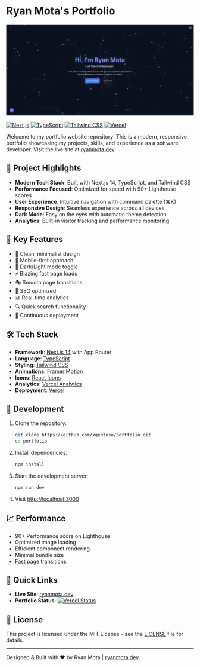 # Ryan Mota's Portfolio

[![Portfolio Preview](./public/preview.png)](https://ryanmota.dev)

[![Next.js](https://img.shields.io/badge/Next.js-000000?style=for-the-badge&logo=next.js&logoColor=white)](https://nextjs.org/)
[![TypeScript](https://img.shields.io/badge/TypeScript-007ACC?style=for-the-badge&logo=typescript&logoColor=white)](https://www.typescriptlang.org/)
[![Tailwind CSS](https://img.shields.io/badge/Tailwind_CSS-38B2AC?style=for-the-badge&logo=tailwind-css&logoColor=white)](https://tailwindcss.com/)
[![Vercel](https://img.shields.io/badge/Vercel-000000?style=for-the-badge&logo=vercel&logoColor=white)](https://vercel.com)

Welcome to my portfolio website repository! This is a modern, responsive portfolio showcasing my projects, skills, and experience as a software developer. Visit the live site at [ryanmota.dev](https://ryanmota.dev)

## 🎯 Project Highlights

- **Modern Tech Stack**: Built with Next.js 14, TypeScript, and Tailwind CSS
- **Performance Focused**: Optimized for speed with 90+ Lighthouse scores
- **User Experience**: Intuitive navigation with command palette (⌘K)
- **Responsive Design**: Seamless experience across all devices
- **Dark Mode**: Easy on the eyes with automatic theme detection
- **Analytics**: Built-in visitor tracking and performance monitoring

## 🌟 Key Features

- 🎨 Clean, minimalist design
- 📱 Mobile-first approach
- 🌙 Dark/Light mode toggle
- ⚡ Blazing fast page loads
- 🎭 Smooth page transitions
- 🎯 SEO optimized
- 📊 Real-time analytics
- 🔍 Quick search functionality
- 🔄 Continuous deployment

## 🛠 Tech Stack

- **Framework**: [Next.js 14](https://nextjs.org/) with App Router
- **Language**: [TypeScript](https://www.typescriptlang.org/)
- **Styling**: [Tailwind CSS](https://tailwindcss.com/)
- **Animations**: [Framer Motion](https://www.framer.com/motion/)
- **Icons**: [React Icons](https://react-icons.github.io/react-icons/)
- **Analytics**: [Vercel Analytics](https://vercel.com/analytics)
- **Deployment**: [Vercel](https://vercel.com)

## 🚀 Development

1. Clone the repository:
   ```bash
   git clone https://github.com/xgentuso/portfolio.git
   cd portfolio
   ```

2. Install dependencies:
   ```bash
   npm install
   ```

3. Start the development server:
   ```bash
   npm run dev
   ```

4. Visit [http://localhost:3000](http://localhost:3000)

## 📈 Performance

- 90+ Performance score on Lighthouse
- Optimized image loading
- Efficient component rendering
- Minimal bundle size
- Fast page transitions

## 🔗 Quick Links

- **Live Site**: [ryanmota.dev](https://ryanmota.dev)
- **Portfolio Status**: [![Vercel Status](https://img.shields.io/badge/Vercel-Deployed-success)](https://ryanmota.dev)

## 📄 License

This project is licensed under the MIT License - see the [LICENSE](LICENSE) file for details.

---
Designed & Built with ❤️ by Ryan Mota | [ryanmota.dev](https://ryanmota.dev)
